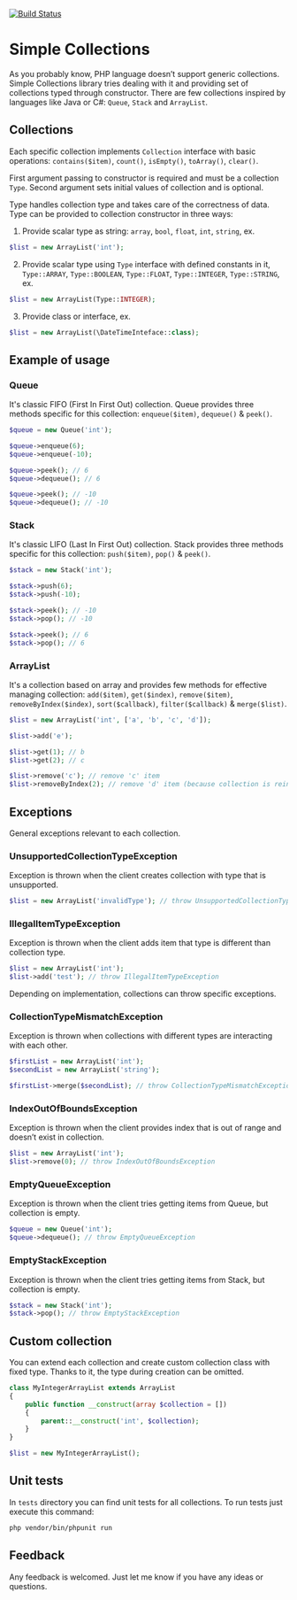 [![Build Status](https://travis-ci.com/adrmrn/simple-collections.svg?branch=master)](https://travis-ci.com/adrmrn/simple-collections)

# Simple Collections
As you probably know, PHP language doesn’t support generic collections. Simple Collections library tries dealing with it and providing set of collections typed through constructor. There are few collections inspired by languages like Java or C#: `Queue`, `Stack` and `ArrayList`.

## Collections
Each specific collection implements `Collection` interface with basic operations: `contains($item)`, `count()`, `isEmpty()`, `toArray()`, `clear()`. 

First argument passing to constructor is required and must be a collection `Type`. Second argument sets initial values of collection and is optional. 

Type handles collection type and takes care of the correctness of data. Type can be provided to collection constructor in three ways:
1. Provide scalar type as string: `array`, `bool`, `float`, `int`, `string`, ex.
```php
$list = new ArrayList('int');
```
2. Provide scalar type using `Type` interface with defined constants in it, `Type::ARRAY`, `Type::BOOLEAN`, `Type::FLOAT`, `Type::INTEGER`, `Type::STRING`, ex.
```php
$list = new ArrayList(Type::INTEGER);
```
3. Provide class or interface, ex.
```php
$list = new ArrayList(\DateTimeInteface::class);
```

## Example of usage

### Queue
It's classic FIFO (First In First Out) collection. Queue provides three methods specific for this collection: `enqueue($item)`, `dequeue()` & `peek()`.
```php
$queue = new Queue('int');

$queue->enqueue(6);
$queue->enqueue(-10);

$queue->peek(); // 6
$queue->dequeue(); // 6

$queue->peek(); // -10
$queue->dequeue(); // -10
```

### Stack
It's classic LIFO (Last In First Out) collection. Stack provides three methods specific for this collection: `push($item)`, `pop()` & `peek()`.
```php
$stack = new Stack('int');

$stack->push(6);
$stack->push(-10);

$stack->peek(); // -10
$stack->pop(); // -10

$stack->peek(); // 6
$stack->pop(); // 6
```

### ArrayList
It's a collection based on array and provides few methods for effective managing collection: `add($item)`, `get($index)`, `remove($item)`, `removeByIndex($index)`, `sort($callback)`, `filter($callback)` & `merge($list)`.
```php
$list = new ArrayList('int', ['a', 'b', 'c', 'd']);

$list->add('e');

$list->get(1); // b
$list->get(2); // c

$list->remove('c'); // remove 'c' item
$list->removeByIndex(2); // remove 'd' item (because collection is reindexing after remove operation)
```

## Exceptions
General exceptions relevant to each collection.

### UnsupportedCollectionTypeException
Exception is thrown when the client creates collection with type that is unsupported.
```php
$list = new ArrayList('invalidType'); // throw UnsupportedCollectionTypeException
```

### IllegalItemTypeException
Exception is thrown when the client adds item that type is different than collection type.
```php
$list = new ArrayList('int');
$list->add('test'); // throw IllegalItemTypeException
```

Depending on implementation, collections can throw specific exceptions.

### CollectionTypeMismatchException
Exception is thrown when collections with different types are interacting with each other.
```php
$firstList = new ArrayList('int');
$secondList = new ArrayList('string');

$firstList->merge($secondList); // throw CollectionTypeMismatchException
```

### IndexOutOfBoundsException
Exception is thrown when the client provides index that is out of range and doesn’t exist in collection.
```php
$list = new ArrayList('int');
$list->remove(0); // throw IndexOutOfBoundsException
```

### EmptyQueueException
Exception is thrown when the client tries getting items from Queue, but collection is empty.
```php
$queue = new Queue('int');
$queue->dequeue(); // throw EmptyQueueException
```

### EmptyStackException
Exception is thrown when the client tries getting items from Stack, but collection is empty.
```php
$stack = new Stack('int');
$stack->pop(); // throw EmptyStackException
```

## Custom collection
You can extend each collection and create custom collection class with fixed type. Thanks to it, the type during creation can be omitted.
```php
class MyIntegerArrayList extends ArrayList
{
    public function __construct(array $collection = [])
    {
        parent::__construct('int', $collection);
    }
}

$list = new MyIntegerArrayList();
```

## Unit tests
In `tests` directory you can find unit tests for all collections. To run tests just execute this command:
```bash
php vendor/bin/phpunit run
```

## Feedback
Any feedback is welcomed. Just let me know if you have any ideas or questions.